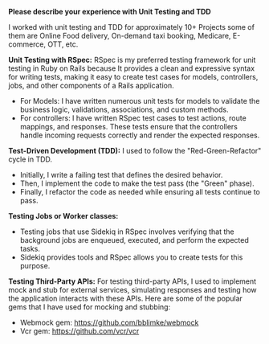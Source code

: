 **Please describe your experience with Unit Testing and TDD**


I worked with unit testing and TDD for approximately 10+ Projects some of them are Online Food delivery, On-demand taxi booking, Medicare, E-commerce, OTT, etc.

**Unit Testing with RSpec:**
RSpec is my preferred testing framework for unit testing in Ruby on Rails because  It provides a clean and expressive syntax for writing tests, making it easy to create test cases for models, controllers, jobs, and other components of a Rails application.
- For Models: I have written numerous unit tests for models to validate the business logic, validations, associations, and custom methods.
- For controllers: I have written RSpec test cases to test actions, route mappings, and responses. These tests ensure that the controllers handle incoming requests correctly and render the expected responses.

**Test-Driven Development (TDD):**
I used to follow the "Red-Green-Refactor" cycle in TDD.
- Initially, I write a failing test that defines the desired behavior.
- Then, I implement the code to make the test pass (the "Green" phase).
- Finally, I refactor the code as needed while ensuring all tests continue to pass.

**Testing Jobs or Worker classes:**
- Testing jobs that use Sidekiq in RSpec involves verifying that the background jobs are enqueued, executed, and perform the expected tasks.
- Sidekiq provides tools and RSpec allows you to create tests for this purpose.

**Testing Third-Party APIs:**
For testing third-party APIs, I used to implement mock and stub for external services, simulating responses and testing how the application interacts with these APIs.
Here are some of the popular gems that I have used for mocking and stubbing:
- Webmock gem: https://github.com/bblimke/webmock
- Vcr gem: https://github.com/vcr/vcr
